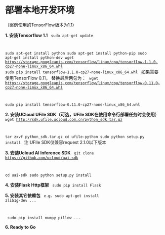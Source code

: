 

# 部署本地开发环境
（案例使用的TensorFlow版本为1.1）

**1. 安装Tensorflow 1.1**
<code>
sudo apt-get update

sudo apt-get install python
sudo apt-get install python-pip
sudo apt-get install python-dev
wget https://storage.googleapis.com/tensorflow/linux/cpu/tensorflow-1.1.0-cp27-none-linux_x86_64.whl
sudo pip install tensorflow-1.1.0-cp27-none-linux_x86_64.whl
</code>
如果需要使用TensorFlow 0.11， 替换最后两句为：
<code>
wget https://storage.googleapis.com/tensorflow/linux/cpu/tensorflow-0.11.0-cp27-none-linux_x86_64.whl

sudo pip install tensorflow-0.11.0-cp27-none-linux_x86_64.whl
</code>

**2. 安装UCloud UFile SDK（可选，UFile SDK在使用命令行部署任务时会使用）**
<code>
wget http://sdk.ufile.ucloud.com.cn/python_sdk.tar.gz

tar zxvf python_sdk.tar.gz
cd ufile-python
sudo python setup.py install
</code>
注 UFIle SDK仅兼容request 2.1.0以下版本

**3. 安装Ucloud AI Inference SDK**
<code>
git clone https://github.com/ucloud/uai-sdk

cd uai-sdk
sudo python setup.py install
</code>

**4. 安装Flask Http框架**
<code>
sudo pip install Flask
</code>

**5. 安装其它依赖包**
<code>
e.g. sudo apt-get install zlib1g-dev ...

​     sudo pip install numpy pillow ...
</code>

**6. Ready to Go**

